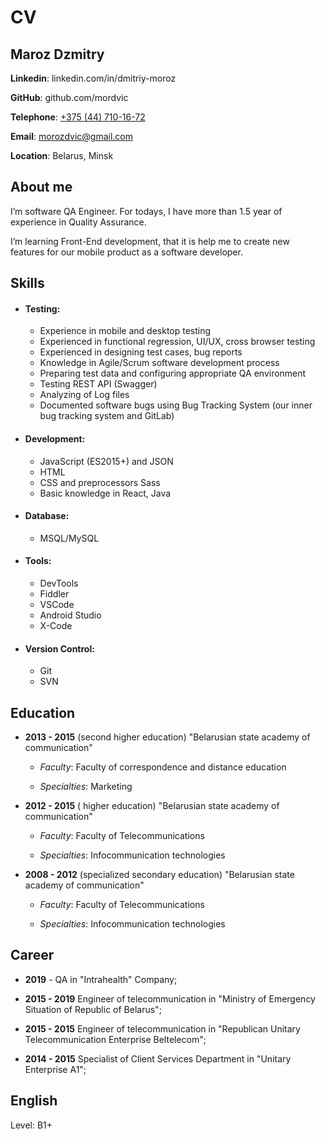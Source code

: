 # CV #

## Maroz Dzmitry ##

**Linkedin**: linkedin.com/in/dmitriy-moroz

**GitHub**: github.com/mordvic

**Telephone**: [+375 (44) 710-16-72](tel:+375(44)710-16-72)

**Email**: morozdvic@gmail.com

**Location**: Belarus, Minsk

## About me ##

I’m software QA Engineer. For todays, I have more than 1.5 year of experience
in Quality Assurance. 

I’m learning Front-End development, that it is help me
to create new features for our mobile product as a software developer.

## Skills ##

* #### Testing: ####
  * Experience in mobile and desktop testing
  * Experienced in functional regression, UI/UX, cross browser testing
  * Experienced in designing test cases, bug reports
  * Knowledge in Agile/Scrum software development process
  * Preparing test data and configuring appropriate QA environment 
  * Testing REST API (Swagger)
  * Analyzing of Log files
  * Documented software bugs using Bug Tracking System (our inner bug tracking system and GitLab)


* #### Development: ####
  * JavaScript (ES2015+) and JSON
  * HTML
  * CSS and preprocessors Sass
  * Basic knowledge in React, Java

* #### Database: ####
  * MSQL/MySQL


* #### Tools: ####
  * DevTools
  * Fiddler
  * VSCode
  * Android Studio
  * X-Code
    
* #### Version Control: ####
  * Git
  * SVN


## Education ##
* **2013 - 2015** (second higher education) "Belarusian state academy of communication"

  *  _Faculty_: Faculty of correspondence and distance education

  *  _Specialties_: Marketing

* **2012 - 2015** ( higher education) "Belarusian state academy of communication"
   
  *  _Faculty_: Faculty of Telecommunications

  * _Specialties_: Infocommunication technologies

* **2008 - 2012** (specialized secondary education) "Belarusian state academy of communication"

  *  _Faculty_: Faculty of Telecommunications

  *  _Specialties_: Infocommunication technologies

## Career ##
* **2019** - QA in "Intrahealth" Company;
  

* **2015 - 2019** Engineer of telecommunication in "Ministry of Emergency Situation of Republic of Belarus";
  

* **2015 - 2015** Engineer of telecommunication in "Republican Unitary Telecommunication Enterprise Beltelecom";
  

* **2014 - 2015** Specialist of Client Services Department in "Unitary Enterprise A1";

## English ##

Level: B1+
